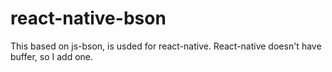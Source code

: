 # react-native-bson
This based on js-bson, is usded for react-native. React-native doesn't have buffer, so I add one.

